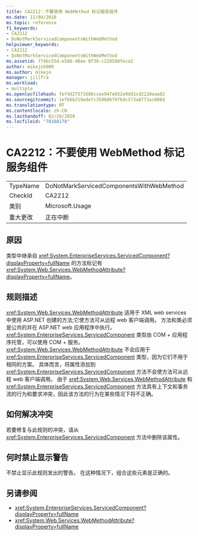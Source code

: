 ```yaml
---
title: CA2212：不要使用 WebMethod 标记服务组件
ms.date: 11/04/2016
ms.topic: reference
f1_keywords:
- CA2212
- DoNotMarkServicedComponentsWithWebMethod
helpviewer_keywords:
- CA2212
- DoNotMarkServicedComponentsWithWebMethod
ms.assetid: 774bc55d-e588-48ee-8f38-c228580feca2
author: mikejo5000
ms.author: mikejo
manager: jillfra
ms.workload:
- multiple
ms.openlocfilehash: fefdd27571686ccee947e652e9dd1cd2228eaa82
ms.sourcegitcommit: 1efb6b219ade7c35068b79fbdc573a8771ac608d
ms.translationtype: MT
ms.contentlocale: zh-CN
ms.lasthandoff: 02/28/2020
ms.locfileid: "78168178"
---
```

# <a name="ca2212-do-not-mark-serviced-components-with-webmethod"></a>CA2212：不要使用 WebMethod 标记服务组件

|||
|-|-|
|TypeName|DoNotMarkServicedComponentsWithWebMethod|
|CheckId|CA2212|
|类别|Microsoft.Usage|
|重大更改|正在中断|

## <a name="cause"></a>原因

类型中继承自 <xref:System.EnterpriseServices.ServicedComponent?displayProperty=fullName> 的方法标记有 <xref:System.Web.Services.WebMethodAttribute?displayProperty=fullName>。

## <a name="rule-description"></a>规则描述

<xref:System.Web.Services.WebMethodAttribute> 适用于 XML web services 中使用 ASP.NET 创建的方法;它使方法可从远程 web 客户端调用。 方法和类必须是公共的并在 ASP.NET web 应用程序中执行。 <xref:System.EnterpriseServices.ServicedComponent> 类型由 COM + 应用程序托管，可以使用 COM + 服务。 <xref:System.Web.Services.WebMethodAttribute> 不会应用于 <xref:System.EnterpriseServices.ServicedComponent> 类型，因为它们不用于相同的方案。 具体而言，将属性添加到 <xref:System.EnterpriseServices.ServicedComponent> 方法不会使方法可从远程 web 客户端调用。 由于 <xref:System.Web.Services.WebMethodAttribute> 和 <xref:System.EnterpriseServices.ServicedComponent> 方法具有上下文和事务流的行为和要求冲突，因此该方法的行为在某些情况下将不正确。

## <a name="how-to-fix-violations"></a>如何解决冲突

若要修复与此规则的冲突，请从 <xref:System.EnterpriseServices.ServicedComponent> 方法中删除该属性。

## <a name="when-to-suppress-warnings"></a>何时禁止显示警告

不禁止显示此规则发出的警告。 在这种情况下，组合这些元素是正确的。

## <a name="see-also"></a>另请参阅

- <xref:System.EnterpriseServices.ServicedComponent?displayProperty=fullName>
- <xref:System.Web.Services.WebMethodAttribute?displayProperty=fullName>
